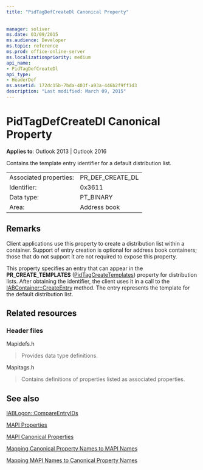 ```yaml
---
title: "PidTagDefCreateDl Canonical Property"
 
 
manager: soliver
ms.date: 03/09/2015
ms.audience: Developer
ms.topic: reference
ms.prod: office-online-server
ms.localizationpriority: medium
api_name:
- PidTagDefCreateDl
api_type:
- HeaderDef
ms.assetid: 172dc15b-7bda-403f-a93a-446b2f9ff1d3
description: "Last modified: March 09, 2015"
---
```


# PidTagDefCreateDl Canonical Property

  
  
**Applies to**: Outlook 2013 | Outlook 2016 
  
Contains the template entry identifier for a default distribution list. 
  
|||
|:-----|:-----|
|Associated properties:  <br/> |PR_DEF_CREATE_DL  <br/> |
|Identifier:  <br/> |0x3611  <br/> |
|Data type:  <br/> |PT_BINARY  <br/> |
|Area:  <br/> |Address book  <br/> |
   
## Remarks

Client applications use this property to create a distribution list within a container. Support of entry creation is optional for address book containers; those that do not support it are not required to expose this property. 
  
This property specifies an entry that can appear in the **PR_CREATE_TEMPLATES** ([PidTagCreateTemplates](pidtagcreatetemplates-canonical-property.md)) property for distribution lists. After obtaining the identifier, the client uses it in a call to the [IABContainer::CreateEntry](iabcontainer-createentry.md) method. The entry represents the template for the default distribution list. 
  
## Related resources

### Header files

Mapidefs.h
  
> Provides data type definitions.
    
Mapitags.h
  
> Contains definitions of properties listed as associated properties.
    
## See also



[IABLogon::CompareEntryIDs](iablogon-compareentryids.md)


[MAPI Properties](mapi-properties.md)
  
[MAPI Canonical Properties](mapi-canonical-properties.md)
  
[Mapping Canonical Property Names to MAPI Names](mapping-canonical-property-names-to-mapi-names.md)
  
[Mapping MAPI Names to Canonical Property Names](mapping-mapi-names-to-canonical-property-names.md)

